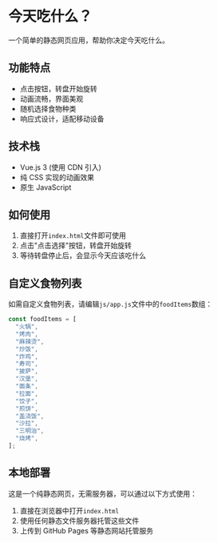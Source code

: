 # 今天吃什么？

一个简单的静态网页应用，帮助你决定今天吃什么。

## 功能特点

- 点击按钮，转盘开始旋转
- 动画流畅，界面美观
- 随机选择食物种类
- 响应式设计，适配移动设备

## 技术栈

- Vue.js 3 (使用 CDN 引入)
- 纯 CSS 实现的动画效果
- 原生 JavaScript

## 如何使用

1. 直接打开`index.html`文件即可使用
2. 点击"点击选择"按钮，转盘开始旋转
3. 等待转盘停止后，会显示今天应该吃什么

## 自定义食物列表

如需自定义食物列表，请编辑`js/app.js`文件中的`foodItems`数组：

```javascript
const foodItems = [
  "火锅",
  "烤肉",
  "麻辣烫",
  "炒饭",
  "炸鸡",
  "寿司",
  "披萨",
  "汉堡",
  "面条",
  "拉面",
  "饺子",
  "煎饼",
  "盖浇饭",
  "沙拉",
  "三明治",
  "烧烤",
];
```

## 本地部署

这是一个纯静态网页，无需服务器，可以通过以下方式使用：

1. 直接在浏览器中打开`index.html`
2. 使用任何静态文件服务器托管这些文件
3. 上传到 GitHub Pages 等静态网站托管服务
